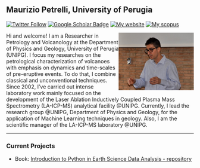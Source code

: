 ## Maurizio Petrelli, University of Perugia

[![Twitter Follow](https://img.shields.io/twitter/follow/MauPetrelli.svg?style=social&label=Follow)](https://twitter.com/MauPetrelli)
[![Google Scholar Badge](https://img.shields.io/badge/Google-Scholar-lightgrey)](https://scholar.google.com/citations?user=jrVwha4AAAAJ=en)
[![My website](https://img.shields.io/badge/My-website-orange)](https://www.mauriziopetrelli.info)
[![My scopus](https://img.shields.io/badge/My-scopus-red)](https://www.scopus.com/authid/detail.uri?authorId=56962729500)

<img align="right" width="40%" src="2016-05-25 09.55.06-2.jpeg">

Hi and welcome! I am a Researcher in Petrology and Volcanology at the Department of Physics and Geology, University of Perugia (UNIPG). I focus my researches on the petrological characterization of volcanoes with emphasis on dynamics and time-scales of pre-eruptive events. To do that, I combine classical and unconventional techniques. Since 2002, I’ve carried out intense laboratory work mainly focused on the development of the Laser Ablation Inductively Coupled Plasma Mass Spectrometry (LA-ICP-MS) analytical facility @UNIPG. Currently, I lead the research group @UNIPG, Department of Physics and Geology, for the application of Machine Learning techniques in geology. Also, I am the scientific manager of the LA-ICP-MS laboratory @UNIPG.


---

### Current Projects

- Book: [Introduction to Python in Earth Science Data Analysis - repository](https://github.com/petrelli-m/python_earth_science_book)


